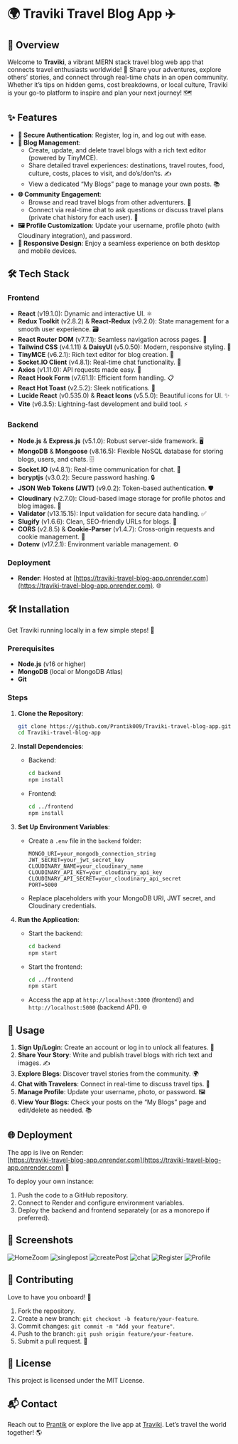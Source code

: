 # 🌍 Traviki Travel Blog App ✈️

## 🚀 Overview
Welcome to **Traviki**, a vibrant MERN stack travel blog web app that connects travel enthusiasts worldwide! 🌴 Share your adventures, explore others’ stories, and connect through real-time chats in an open community. Whether it’s tips on hidden gems, cost breakdowns, or local culture, Traviki is your go-to platform to inspire and plan your next journey! 🗺️

## ✨ Features
- **🔐 Secure Authentication**: Register, log in, and log out with ease.
- **📝 Blog Management**:
  - Create, update, and delete travel blogs with a rich text editor (powered by TinyMCE).
  - Share detailed travel experiences: destinations, travel routes, food, culture, costs, places to visit, and do’s/don’ts. ✍️
  - View a dedicated “My Blogs” page to manage your own posts. 📚
- **🌐 Community Engagement**:
  - Browse and read travel blogs from other adventurers. 🧳
  - Connect via real-time chat to ask questions or discuss travel plans (private chat history for each user). 💬
- **🖼️ Profile Customization**: Update your username, profile photo (with Cloudinary integration), and password.
- **📱 Responsive Design**: Enjoy a seamless experience on both desktop and mobile devices.

## 🛠️ Tech Stack
### Frontend
- **React** (v19.1.0): Dynamic and interactive UI. ⚛️
- **Redux Toolkit** (v2.8.2) & **React-Redux** (v9.2.0): State management for a smooth user experience. 🗃️
- **React Router DOM** (v7.7.1): Seamless navigation across pages. 🧭
- **Tailwind CSS** (v4.1.11) & **DaisyUI** (v5.0.50): Modern, responsive styling. 🎨
- **TinyMCE** (v6.2.1): Rich text editor for blog creation. 📝
- **Socket.IO Client** (v4.8.1): Real-time chat functionality. 💬
- **Axios** (v1.11.0): API requests made easy. 📡
- **React Hook Form** (v7.61.1): Efficient form handling. 📋
- **React Hot Toast** (v2.5.2): Sleek notifications. 🔔
- **Lucide React** (v0.535.0) & **React Icons** (v5.5.0): Beautiful icons for UI. ✨
- **Vite** (v6.3.5): Lightning-fast development and build tool. ⚡

### Backend
- **Node.js** & **Express.js** (v5.1.0): Robust server-side framework. 🖥️
- **MongoDB** & **Mongoose** (v8.16.5): Flexible NoSQL database for storing blogs, users, and chats. 🗄️
- **Socket.IO** (v4.8.1): Real-time communication for chat. 💬
- **bcryptjs** (v3.0.2): Secure password hashing. 🔒
- **JSON Web Tokens (JWT)** (v9.0.2): Token-based authentication. 🛡️
- **Cloudinary** (v2.7.0): Cloud-based image storage for profile photos and blog images. 📸
- **Validator** (v13.15.15): Input validation for secure data handling. ✅
- **Slugify** (v1.6.6): Clean, SEO-friendly URLs for blogs. 🔗
- **CORS** (v2.8.5) & **Cookie-Parser** (v1.4.7): Cross-origin requests and cookie management. 🍪
- **Dotenv** (v17.2.1): Environment variable management. ⚙️

### Deployment
- **Render**: Hosted at [https://traviki-travel-blog-app.onrender.com](https://traviki-travel-blog-app.onrender.com). 🌐

## 🛠️ Installation
Get Traviki running locally in a few simple steps! 🚀

### Prerequisites
- **Node.js** (v16 or higher)
- **MongoDB** (local or MongoDB Atlas)
- **Git**

### Steps
1. **Clone the Repository**:
   ```bash
   git clone https://github.com/Prantik009/Traviki-travel-blog-app.git
   cd Traviki-travel-blog-app
   ```

2. **Install Dependencies**:
   - Backend:
     ```bash
     cd backend
     npm install
     ```
   - Frontend:
     ```bash
     cd ../frontend
     npm install
     ```

3. **Set Up Environment Variables**:
   - Create a `.env` file in the `backend` folder:
     ```env
     MONGO_URI=your_mongodb_connection_string
     JWT_SECRET=your_jwt_secret_key
     CLOUDINARY_NAME=your_cloudinary_name
     CLOUDINARY_API_KEY=your_cloudinary_api_key
     CLOUDINARY_API_SECRET=your_cloudinary_api_secret
     PORT=5000
     ```
   - Replace placeholders with your MongoDB URI, JWT secret, and Cloudinary credentials.

4. **Run the Application**:
   - Start the backend:
     ```bash
     cd backend
     npm start
     ```
   - Start the frontend:
     ```bash
     cd ../frontend
     npm start
     ```
   - Access the app at `http://localhost:3000` (frontend) and `http://localhost:5000` (backend API). 🌐

## 📖 Usage
1. **Sign Up/Login**: Create an account or log in to unlock all features. 🔐
2. **Share Your Story**: Write and publish travel blogs with rich text and images. ✍️
3. **Explore Blogs**: Discover travel stories from the community. 🌍
4. **Chat with Travelers**: Connect in real-time to discuss travel tips. 💬
5. **Manage Profile**: Update your username, photo, or password. 🖼️
6. **View Your Blogs**: Check your posts on the “My Blogs” page and edit/delete as needed. 📚

## 🌐 Deployment
The app is live on Render:  
[https://traviki-travel-blog-app.onrender.com](https://traviki-travel-blog-app.onrender.com) 🎉

To deploy your own instance:
1. Push the code to a GitHub repository.
2. Connect to Render and configure environment variables.
3. Deploy the backend and frontend separately (or as a monorepo if preferred).

## 📸 Screenshots

<!-- ![Home](frontend\public\screenshots\home.png) -->
![HomeZoom](frontend\public\screenshots\Home_zoom.png)
![singlepost](frontend\public\screenshots\singlepost.png)
![createPost](frontend\public\screenshots\createPost.png)
![chat](frontend\public\screenshots\chat.png)
![Register](frontend\public\screenshots\register.png)
![Profile](frontend\public\screenshots\profile.png)


## 🤝 Contributing
Love to have you onboard! 🚢
1. Fork the repository.
2. Create a new branch: `git checkout -b feature/your-feature`.
3. Commit changes: `git commit -m "Add your feature"`.
4. Push to the branch: `git push origin feature/your-feature`.
5. Submit a pull request. 🎉

## 📜 License
This project is licensed under the MIT License.

## 📬 Contact
Reach out to [Prantik](https://github.com/Prantik009) or explore the live app at [Traviki](https://traviki-travel-blog-app.onrender.com). Let’s travel the world together! 🌎